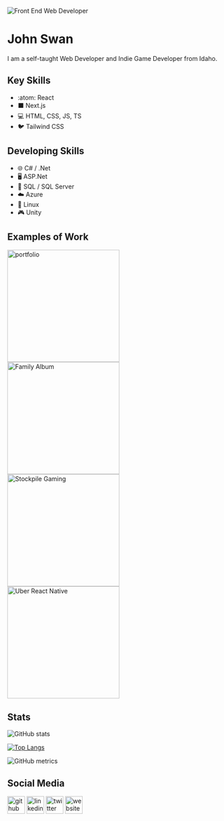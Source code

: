 
![Front End Web Developer](https://images.unsplash.com/photo-1457305237443-44c3d5a30b89?ixlib=rb-1.2.1&ixid=MnwxMjA3fDB8MHxwaG90by1wYWdlfHx8fGVufDB8fHx8&auto=format&fit=crop&w=1474&q=80)

# John Swan

I am a self-taught Web Developer and Indie Game Developer from Idaho.

## Key Skills
* :atom: React
* ⬛ Next.js
* 💻 HTML, CSS, JS, TS
* 🐦 Tailwind CSS

## Developing Skills
* 🌐 C# / .Net
* 🖥️ ASP.Net
* 💾 SQL / SQL Server
* ☁️ Azure
* 🐧 Linux
* 🎮 Unity

## Examples of Work
[<img src="https://johneswan3.com/_next/image?url=https%3A%2F%2Fcdn.sanity.io%2Fimages%2F4cl1ntme%2Fproduction%2F0d4c9a0cbf9fc0589419becc000f05e7d92ba1ba-1920x1080.png&w=1920&q=50" width="256" alt='portfolio' />](https://github.com/JohnESwan3/portfolio-april-2022)
[<img src="https://johneswan3.com/_next/image?url=https%3A%2F%2Fcdn.sanity.io%2Fimages%2F4cl1ntme%2Fproduction%2Fbc2d7096cfef43390fdbd41c426fe073dc593dc4-1920x1080.webp&w=1920&q=50" width="256" alt='Family Album' />](https://github.com/JohnESwan3/family-album)
[<img src="https://johneswan3.com/_next/image?url=https%3A%2F%2Fcdn.sanity.io%2Fimages%2F4cl1ntme%2Fproduction%2F78b7df6125db964f2230a655e7da7307f14c2cde-1600x900.webp&w=1920&q=50" width="256" alt='Stockpile Gaming' />](https://github.com/JohnESwan3/stockpile_gaming)
[<img src="https://johneswan3.com/_next/image?url=https%3A%2F%2Fcdn.sanity.io%2Fimages%2F4cl1ntme%2Fproduction%2F660413b509156b744d203210d7d969cf50999258-1600x900.webp&w=1920&q=50" width="256" alt='Uber React Native' />](https://github.com/JohnESwan3/uber_react_native)

## Stats

![GitHub stats](https://github-readme-stats.vercel.app/api?username=JohnESwan3&show_icons=true)

[![Top Langs](https://github-readme-stats.vercel.app/api/top-langs/?username=JohnESwan3)](https://github.com/anuraghazra/github-readme-stats)  

![GitHub metrics](https://metrics.lecoq.io/JohnESwan3)  


## Social Media
[<img src='https://cdn.jsdelivr.net/npm/simple-icons@3.0.1/icons/github.svg' alt='github' height='40'>](https://github.com/JohnESwan3)  [<img src='https://cdn.jsdelivr.net/npm/simple-icons@3.0.1/icons/linkedin.svg' alt='linkedin' height='40'>](https://www.linkedin.com/in/jes3/)  [<img src='https://cdn.jsdelivr.net/npm/simple-icons@3.0.1/icons/twitter.svg' alt='twitter' height='40'>](https://twitter.com/John3Swan)  [<img src='https://cdn.jsdelivr.net/npm/simple-icons@3.0.1/icons/icloud.svg' alt='website' height='40'>](https://www.johneswan3.com)  
